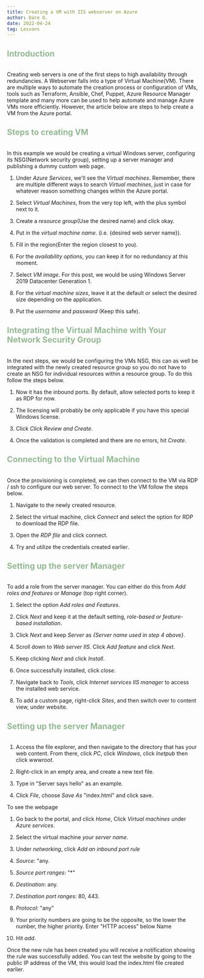 ```yaml
---
title: Creating a VM with IIS webserver on Azure
author: Dare O.
date: 2022-04-24
tag: Lessons
---
```


<h2 style="color:#92BA92; padding-bottom:1rem">Introduction</h2>

Creating web servers is one of the first steps to high availability through redundancies. A Webserver falls into a type of Virtual Machine(VM). There are multiple ways to automate the creation process or configuration of VMs, tools such as Terraform, Ansible, Chef, Puppet, Azure Resource Manager template and many more can be used to help automate and manage Azure VMs more efficiently. However, the article below are steps to help create a VM from the Azure portal.


<h2 style="color:#92BA92; padding-bottom:1rem">Steps to creating VM </h2>

In this example we would be creating a virtual Windows server, configuring its NSG(Network security group), setting up a server manager and publishing a dummy custom web page.

1. Under *Azure Services*, we'll see the *Virtual machines*. Remember, there are multiple different ways to search *Virtual machines*, just in case for whatever reason something changes within the Azure portal.

2. Select *Virtual Machines*, from the very top left, with the plus symbol next to it.

3. Create a *resource group*(Use the desired name) and click okay.

4. Put in the *virtual machine name*. (i.e. {desired web server name}).

5. Fill in the region(Enter the region closest to you).

6. For the *availability options*, you can keep it for no redundancy at this moment.

7. Select *VM image*. For this post, we would be using Windows Server 2019 Datacenter Generation 1.

8. For the *virtual machine sizes*, leave it at the default or select the desired size depending on the application.

9. Put the *username* and *password* (Keep this safe).

<h2 style="color:#92BA92; padding-bottom:1rem">Integrating the Virtual Machine with Your Network Security Group</h2>

In the next steps, we would be configuring the VMs NSG, this can as well be integrated with the newly created resource group so you do not have to create an NSG for individual resources within a resource group. To do this follow the steps below.

1. Now it has the inbound ports. By default, allow selected ports to keep it as RDP for now.

2. The licensing will probably be only applicable if you have this special Windows license.

3. Click *Click Review and Create*.

4. Once the validation is completed and there are no errors, hit *Create*.

<h2 style="color:#92BA92; padding-bottom:1rem">Connecting to the Virtual Machine</h2>

Once the provisioning is completed, we can then connect to the VM via RDP / ssh to configure our web server. To connect to the VM follow the steps below.

1. Navigate to the newly created resource.

2. Select the virtual machine, click *Connect* and select the option for RDP to download the RDP file.

3. Open the *RDP file* and click connect.

4. Try and utilize the credentials created earlier.

<h2 style="color:#92BA92; padding-bottom:1rem">Setting up the server Manager</h2>

To add a role from the server manager. You can either do this from *Add roles and features* or *Manage* (top right corner).

1. Select the option *Add roles and Features*.

2. Click *Next* and keep it at the default setting, *role-based or feature-based installation*.

3. Click *Next* and keep *Server* as *{Server name used in step 4 above}*.

4. Scroll down to *Web server IIS*. Click *Add feature* and click *Next*.

5. Keep clicking *Next* and click *Install*.

6. Once successfully installed, click *close*.

7. Navigate back to *Tools*, click *Internet services IIS manager* to access the installed web service.

8. To add a custom page, right-click *Sites*, and then switch over to content view, under website.

<h2 style="color:#92BA92; padding-bottom:1rem">Setting up the server Manager</h2>

1. Access the file explorer, and then navigate to the directory that has your web content. From there, click *PC*, click *Windows*, click *Inetpub* then click *wwwroot*.

2. Right-click in an empty area, and create a new text file.

3. Type in "Server says hello" as an example.

4. Click *File*, choose *Save As* "index.html" and click save.

To  see the webpage

1. Go back to the portal, and click *Home*, Click *Virtual machines* under *Azure services*.

2. Select the virtual machine *your server name*.

3. Under *networking*, click *Add an inbound port rule*

4. *Source*: "any.

5. *Source port ranges*: "*"

6. *Destination*: any.

7. *Destination port ranges*: 80, 443.

8. *Protocol*: "any"

9. Your priority numbers are going to be the opposite, so the lower the number, the higher priority. Enter "HTTP access" below Name

10. Hit *add*.

Once the new rule has been created you will receive a notification showing the rule was successfully added. You can test the website by going to the public IP address of the VM, this would load the index.html file created earlier.